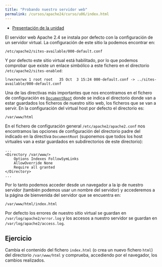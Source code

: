 ```yaml
---
title: "Probando nuestro servidor web"
permalink: /cursos/apache24/curso/u06/index.html
---
```


* [Presentación de la unidad](u6.pdf)

El servidor web Apache 2.4 se instala por defecto con la configuración de un servidor virtual. La configuración de este sitio la podemos encontrar en:

    /etc/apache2/sites-available/000-default.conf

Y por defecto este sitio virtual está habilitado, por lo que podemos comprobar que existe un enlace simbólico a este fichero en el directorio ``/etc/apache2/sites-enabled``:

    lrwxrwxrwx 1 root root   35 Oct  3 15:24 000-default.conf -> ../sites-available/000-default.conf

Una de las directivas más importantes que nos encontramos en el fichero de configuración es [`DocumentRoot`](https://httpd.apache.org/docs/2.4/mod/core.html#documentroot) donde se indica el directorio donde van a estar guardados los ficheros de nuestro sitio web, los ficheros que se van a servir. En la configuración del virtual host por defecto el directorio es:

	/var/www/html

En el fichero de configuración general `/etc/apache2/apache2.conf` nos encontramos las opciones de configuración del directorio padre del indicado en la directiva `DocumentRoot` (suponemos que todos los host virtuales van a estar guardados en subdirectorios de este directorio):

	...
	<Directory /var/www/>
		Options Indexes FollowSymLinks
		AllowOverride None
		Require all granted
	</Directory>
	...

Por lo tanto podemos acceder desde un navegador a la ip de nuestro servidor (también podemos usar un nombre del servidor) y accederemos a la página de bienvenida del servidor que se encuentra en:

	/var/www/html/index.html

Por defecto los errores de nuestro sitio virtual se guardan en `/var/log/apache2/error.log` y los accesos a nuestro servidor se guardan en `/var/log/apache2/access.log`.

## Ejercicio

Cambia el contenido del fichero `index.html` (o crea un nuevo fichero `html`) del directorio `/var/www/html` y comprueba, accediendo por el navegador, los cambios realizados.

